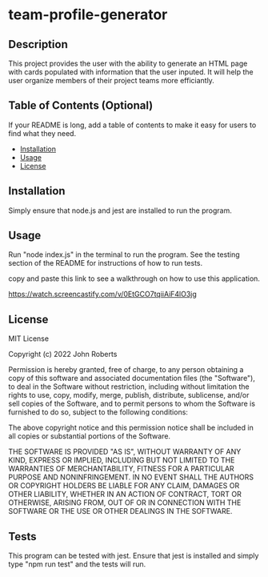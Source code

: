 # team-profile-generator

## Description
This project provides the user with the ability to generate an HTML page with cards populated with information that the user inputed. It will help the user organize members of their project teams more efficiantly. 
## Table of Contents (Optional)
If your README is long, add a table of contents to make it easy for users to find what they need.
- [Installation](#installation)
- [Usage](#usage)
- [License](#license)
## Installation
Simply ensure that node.js and jest are installed to run the program.
## Usage
Run "node index.js" in the terminal to run the program. See the testing section of the README for instructions of how to run tests.

copy and paste this link to see a walkthrough on how to use this application. 

https://watch.screencastify.com/v/0EtGCO7tqiiAiF4lO3jg

## License
MIT License

Copyright (c) 2022 John Roberts

Permission is hereby granted, free of charge, to any person obtaining a copy
of this software and associated documentation files (the "Software"), to deal
in the Software without restriction, including without limitation the rights
to use, copy, modify, merge, publish, distribute, sublicense, and/or sell
copies of the Software, and to permit persons to whom the Software is
furnished to do so, subject to the following conditions:

The above copyright notice and this permission notice shall be included in all
copies or substantial portions of the Software.

THE SOFTWARE IS PROVIDED "AS IS", WITHOUT WARRANTY OF ANY KIND, EXPRESS OR
IMPLIED, INCLUDING BUT NOT LIMITED TO THE WARRANTIES OF MERCHANTABILITY,
FITNESS FOR A PARTICULAR PURPOSE AND NONINFRINGEMENT. IN NO EVENT SHALL THE
AUTHORS OR COPYRIGHT HOLDERS BE LIABLE FOR ANY CLAIM, DAMAGES OR OTHER
LIABILITY, WHETHER IN AN ACTION OF CONTRACT, TORT OR OTHERWISE, ARISING FROM,
OUT OF OR IN CONNECTION WITH THE SOFTWARE OR THE USE OR OTHER DEALINGS IN THE
SOFTWARE.

## Tests
This program can be tested with jest. Ensure that jest is installed and simply type "npm run test" and the tests will run.